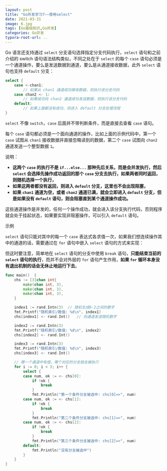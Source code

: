 ```yaml
---
layout: post
title: "Go并发学习7——使用select"
date: 2021-03-31
image: 6.jpg
tags: [Go基础知识,Go并发]
categories: Go并发
typora-root-url: ..
---
```




Go 语言还支持通过 `select` 分支语句选择指定分支代码执行，`select` 语句和之前介绍的 switch 语句语法结构类似，不同之处在于 `select` 的每个 `case` 语句必须是一个通道操作，要么是发送数据到通道，要么是从通道接收数据，此外 `select` 语句也支持 `default` 分支：

```go
select { 
    case <-chan1:
        // 如果从 chan1 通道成功接收数据，则执行该分支代码
    case chan2 <- 1:
        // 如果成功向 chan2 通道成功发送数据，则执行该分支代码 
    default:
        // 如果上面都没有成功，则进入 default 分支处理流程 
}

```

`select` 不像 `switch`，`case` 后面并不带判断条件，而是直接去查看 `case` 语句。

每个 `case` 语句都必须是一个面向通道的操作，比如上面的示例代码中，第一个 `case` 试图从 `chan1` 接收数据并直接忽略读到的数据，第二个 `case` 试图向 `chan2` 通道发送一个整型数据 `1`。

说明：

- **这两个 `case` 的执行不是 `if...else...` 那种先后关系，而是会并发执行，然后 `select` 会选择先操作成功返回的那个 `case` 分支去执行，如果两者同时返回，则随机选择一个执行，**
- **如果这两者都没有返回，则进入 `default` 分支，这里也不会出现阻塞，**
- **如果 `chan1` 通道为空，或者 `chan2` 通道已满，就会立即进入 `default` 分支，但是如果没有 `default` 语句，则会阻塞直到某个通道操作成功。**



这些通道操作是并发的，任何一个操作成功，就会进入该分支执行代码，否则程序就会处于挂起状态，如果要实现非阻塞操作，可以引入 `default` 语句。



示例

`select` 语句只能对其中的每一个 `case` 表达式各求值一次，如果我们想连续操作其中的通道的话，需要通过在 `for` 语句中嵌入 `select` 语句的方式来实现：

但这时要注意，简单地在 `select` 语句的分支中使用 `break` 语句，**只能结束当前的 `select` 语句的执行**，而并不会对外层的 `for` 语句产生作用，**如果 `for` 循环本身没有退出机制的话会无休止地运行下去**。

```go
func main()  {
    chs := [3]chan int{
        make(chan int, 3),
        make(chan int, 3),
        make(chan int, 3),
    }

    index1 := rand.Intn(3)  // 随机生成0-2之间的数字
    fmt.Printf("随机索引/数值: %d\n", index1)
    chs[index1] <- rand.Int()   // 向通道发送随机数字

    index2 := rand.Intn(3)
    fmt.Printf("随机索引/数值: %d\n", index2)
    chs[index2] <- rand.Int()

    index3 := rand.Intn(3)
    fmt.Printf("随机索引/数值: %d\n", index3)
    chs[index3] <- rand.Int()

    // 哪一个通道中有值，哪个对应的分支就会被执行
    for i := 0; i < 3; i++ {
        select {
        case num, ok := <- chs[0]:
            if !ok {
                break
            }
            fmt.Println("第一个条件分支被选中: chs[0]=>", num)
        case num, ok := <- chs[1]:
            if !ok {
                break
            }
            fmt.Println("第二个条件分支被选中: chs[1]=>", num)
        case num, ok := <- chs[2]:
            if !ok {
                break
            }
            fmt.Println("第三个条件分支被选中: chs[2]=>", num)
        default:
            fmt.Println("没有分支被选中")
        }
    }
}
```